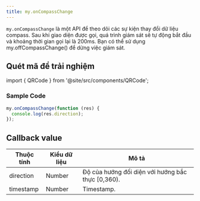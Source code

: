 ```yaml
---
title: my.onCompassChange
---
```


`my.onCompassChange` là một API để theo dõi các sự kiện thay đổi dữ liệu compass. Sau khi giao diện được gọi, quá trình giám sát sẽ tự động bắt đầu và khoảng thời gian gọi lại là 200ms. Bạn có thể sử dụng my.offCompassChange() để dừng việc giám sát.

## Quét mã để trải nghiệm

import { QRCode } from '@site/src/components/QRCode';

<QRCode page="pages/api/compass/index" />

### Sample Code

```js
my.onCompassChange(function (res) {
  console.log(res.direction);
});
```

## Callback value

| Thuộc tính | Kiểu dữ liệu | Mô tả                                             |
| ---------- | ------------ | ------------------------------------------------- |
| direction  | Number       | Độ của hướng đối diện với hướng bắc thực [0,360). |
| timestamp  | Number       | Timestamp.                                        |
